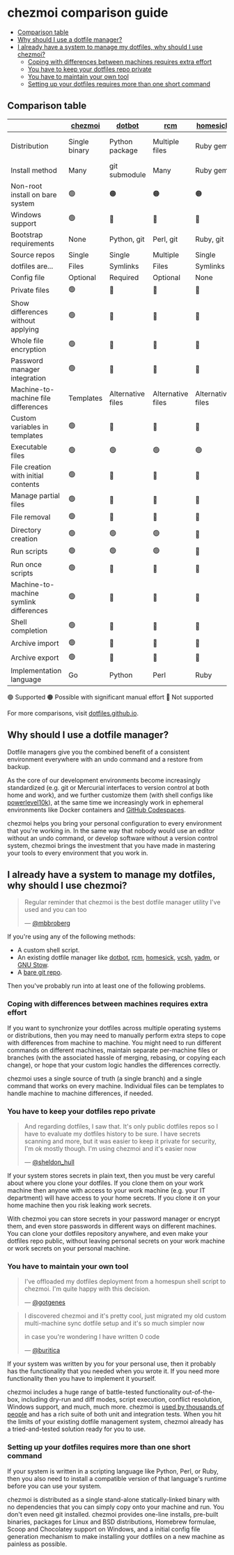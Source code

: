 # chezmoi comparison guide

<!--- toc --->
* [Comparison table](#comparison-table)
* [Why should I use a dotfile manager?](#why-should-i-use-a-dotfile-manager)
* [I already have a system to manage my dotfiles, why should I use chezmoi?](#i-already-have-a-system-to-manage-my-dotfiles-why-should-i-use-chezmoi)
  * [Coping with differences between machines requires extra effort](#coping-with-differences-between-machines-requires-extra-effort)
  * [You have to keep your dotfiles repo private](#you-have-to-keep-your-dotfiles-repo-private)
  * [You have to maintain your own tool](#you-have-to-maintain-your-own-tool)
  * [Setting up your dotfiles requires more than one short command](#setting-up-your-dotfiles-requires-more-than-one-short-command)

## Comparison table

[chezmoi]: https://chezmoi.io/
[dotbot]: https://github.com/anishathalye/dotbot
[rcm]: https://github.com/thoughtbot/rcm
[homesick]: https://github.com/technicalpickles/homesick
[vcsh]: https://github.com/RichiH/vcsh
[yadm]: https://yadm.io/
[bare git]: https://www.atlassian.com/git/tutorials/dotfiles "bare git"

|                                        | [chezmoi]     | [dotbot]          | [rcm]             | [homesick]        | [vcsh]                   | [yadm]        | [bare git] |
| -------------------------------------- | ------------- | ----------------- | ----------------- | ----------------- | ------------------------ | ------------- | ---------- |
| Distribution                           | Single binary | Python package    | Multiple files    | Ruby gem          | Single script or package | Single script | -          |
| Install method                         | Many          | git submodule     | Many              | Ruby gem          | Many                     | Many          | Manual     |
| Non-root install on bare system        | 🟢            | 🟠                | 🟠                | 🟠                | 🟢                       | 🟢            | 🟢         |
| Windows support                        | 🟢            | 🔴                | 🔴                | 🔴                | 🔴                       | 🔴            | 🟢         |
| Bootstrap requirements                 | None          | Python, git       | Perl, git         | Ruby, git         | sh, git                  | git           | git        |
| Source repos                           | Single        | Single            | Multiple          | Single            | Multiple                 | Single        | Single     |
| dotfiles are...                        | Files         | Symlinks          | Files             | Symlinks          | Files                    | Files         | Files      |
| Config file                            | Optional      | Required          | Optional          | None              | None                     | None          | Optional   |
| Private files                          | 🟢            | 🔴                | 🔴                | 🔴                | 🔴                       | 🔴            | 🔴         |
| Show differences without applying      | 🟢            | 🔴                | 🔴                | 🔴                | 🟢                       | 🟢            | 🟢         |
| Whole file encryption                  | 🟢            | 🔴                | 🔴                | 🔴                | 🔴                       | 🟢            | 🔴         |
| Password manager integration           | 🟢            | 🔴                | 🔴                | 🔴                | 🔴                       | 🔴            | 🔴         |
| Machine-to-machine file differences    | Templates     | Alternative files | Alternative files | Alternative files | Branches                 | Templates     | 🟠         |
| Custom variables in templates          | 🟢            | 🔴                | 🔴                | 🔴                | 🔴                       | 🔴            | 🔴         |
| Executable files                       | 🟢            | 🟢                | 🟢                | 🟢                | 🟢                       | 🔴            | 🟢         |
| File creation with initial contents    | 🟢            | 🔴                | 🔴                | 🔴                | 🟢                       | 🔴            | 🔴         |
| Manage partial files                   | 🟢            | 🔴                | 🔴                | 🔴                | 🟠                       | 🔴            | 🟠         |
| File removal                           | 🟢            | 🔴                | 🔴                | 🔴                | 🟢                       | 🔴            | 🔴         |
| Directory creation                     | 🟢            | 🟢                | 🟢                | 🔴                | 🟢                       | 🔴            | 🟢         |
| Run scripts                            | 🟢            | 🟢                | 🟢                | 🔴                | 🟢                       | 🔴            | 🔴         |
| Run once scripts                       | 🟢            | 🔴                | 🔴                | 🔴                | 🟢                       | 🔴            | 🔴         |
| Machine-to-machine symlink differences | 🟢            | 🔴                | 🔴                | 🔴                | 🟠                       | 🟢            | 🟠         |
| Shell completion                       | 🟢            | 🔴                | 🔴                | 🔴                | 🟢                       | 🟢            | 🟢         |
| Archive import                         | 🟢            | 🔴                | 🔴                | 🔴                | 🟢                       | 🔴            | 🟢         |
| Archive export                         | 🟢            | 🔴                | 🔴                | 🔴                | 🟢                       | 🔴            | 🟢         |
| Implementation language                | Go            | Python            | Perl              | Ruby              | POSIX Shell              | Bash          | C          |

🟢 Supported 🟠 Possible with significant manual effort 🔴 Not supported

For more comparisons, visit [dotfiles.github.io](https://dotfiles.github.io/).

## Why should I use a dotfile manager?

Dotfile managers give you the combined benefit of a consistent environment
everywhere with an undo command and a restore from backup.

As the core of our development environments become increasingly standardized
(e.g. git or Mercurial interfaces to version control at both home and work), and
we further customize them (with shell configs like
[powerlevel10k](https://github.com/romkatv/powerlevel10k)), at the same time we
increasingly work in ephemeral environments like Docker containers and [GitHub
Codespaces](https://github.com/features/codespaces).

chezmoi helps you bring your personal configuration to every environment that
you're working in. In the same way that nobody would use an editor without an
undo command, or develop software without a version control system, chezmoi
brings the investment that you have made in mastering your tools to every
environment that you work in.

## I already have a system to manage my dotfiles, why should I use chezmoi?

> Regular reminder that chezmoi is the best dotfile manager utility I've used
> and you can too
>
> — [@mbbroberg](https://twitter.com/mbbroberg/status/1355644967625125892)

If you're using any of the following methods:

* A custom shell script.
* An existing dotfile manager like
  [dotbot](https://github.com/anishathalye/dotbot),
  [rcm](https://github.com/thoughtbot/rcm),
  [homesick](https://github.com/technicalpickles/homesick),
  [vcsh](https://github.com/RichiH/vcsh),
  [yadm](https://yadm.io/), or [GNU Stow](https://www.gnu.org/software/stow/).
* A [bare git repo](https://www.atlassian.com/git/tutorials/dotfiles).

Then you've probably run into at least one of the following problems.

### Coping with differences between machines requires extra effort

If you want to synchronize your dotfiles across multiple operating systems or
distributions, then you may need to manually perform extra steps to cope with
differences from machine to machine. You might need to run different commands on
different machines, maintain separate per-machine files or branches (with the
associated hassle of merging, rebasing, or copying each change), or hope that
your custom logic handles the differences correctly.

chezmoi uses a single source of truth (a single branch) and a single command
that works on every machine. Individual files can be templates to handle machine
to machine differences, if needed.

### You have to keep your dotfiles repo private

> And regarding dotfiles, I saw that. It's only public dotfiles repos so I have
> to evaluate my dotfiles history to be sure. I have secrets scanning and more,
> but it was easier to keep it private for security, I'm ok mostly though. I'm
> using chezmoi and it's easier now
>
> — [@sheldon_hull](https://twitter.com/sheldon_hull/status/1308139570597371907)

If your system stores secrets in plain text, then you must be very careful about
where you clone your dotfiles. If you clone them on your work machine then
anyone with access to your work machine (e.g. your IT department) will have
access to your home secrets. If you clone it on your home machine then you risk
leaking work secrets.

With chezmoi you can store secrets in your password manager or encrypt them, and
even store passwords in different ways on different machines. You can clone your
dotfiles repository anywhere, and even make your dotfiles repo public, without
leaving personal secrets on your work machine or work secrets on your personal
machine.

### You have to maintain your own tool

> I've offloaded my dotfiles deployment from a homespun shell script to chezmoi.
> I'm quite happy with this decision.
>
> — [@gotgenes](https://twitter.com/gotgenes/status/1251008845163319297)

> I discovered chezmoi and it's pretty cool, just migrated my old custom
> multi-machine sync dotfile setup and it's so much simpler now
>
> in case you're wondering I have written 0 code
>
> — [@buritica](https://twitter.com/buritica/status/1361062902451630089)

If your system was written by you for your personal use, then it probably has
the functionality that you needed when you wrote it. If you need more
functionality then you have to implement it yourself.

chezmoi includes a huge range of battle-tested functionality out-of-the-box,
including dry-run and diff modes, script execution, conflict resolution, Windows
support, and much, much more. chezmoi is [used by thousands of
people](https://github.com/twpayne/chezmoi/stargazers) and has a rich suite of
both unit and integration tests. When you hit the limits of your existing
dotfile management system, chezmoi already has a tried-and-tested solution ready
for you to use.

### Setting up your dotfiles requires more than one short command

If your system is written in a scripting language like Python, Perl, or Ruby,
then you also need to install a compatible version of that language's runtime
before you can use your system.

chezmoi is distributed as a single stand-alone statically-linked binary with no
dependencies that you can simply copy onto your machine and run. You don't even
need git installed. chezmoi provides one-line installs, pre-built binaries,
packages for Linux and BSD distributions, Homebrew formulae, Scoop and
Chocolatey support on Windows, and a initial config file generation mechanism to
make installing your dotfiles on a new machine as painless as possible.
